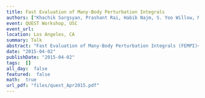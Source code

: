```yaml
---
title: Fast Evaluation of Many-Body Perturbation Integrals
authors: ["Khachik Sargsyan, Prashant Rai, Habib Najm, S. Yoo Willow, Matthiew Hermes, So Hirata"]
event: QUEST Workshop, USC
event_url: 
location: Los Angeles, CA
summary: Talk
abstract: "Fast Evaluation of Many-Body Perturbation Integrals (FEMPI)<br>"
date: "2015-04-02"
publishDate: "2015-04-02"
tags:  []
all_day:  false
featured:  false
math:  true
url_pdf: "files/quest_Apr2015.pdf"
---
```

